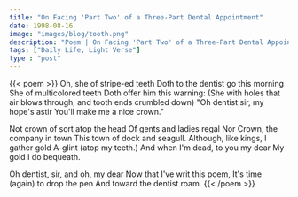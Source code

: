 ```yaml
---
title: "On Facing 'Part Two' of a Three-Part Dental Appointment"
date: 1998-08-16
image: "images/blog/tooth.png"
description: "Poem | On Facing 'Part Two' of a Three-Part Dental Appointment"
tags: ["Daily Life, Light Verse"]
type : "post"
---
```


{{< poem >}}
Oh, she of stripe-ed teeth
Doth to the dentist go this morning
She of multicolored teeth
Doth offer him this warning:
(She with holes that air blows through,
and tooth ends crumbled down)
"Oh dentist sir, my hope's astir
You'll make me a nice crown."

Not crown of sort atop the head
Of gents and ladies regal
Nor Crown, the company in town
This town of dock and seagull.
Although, like kings, I gather gold
A-glint (atop my teeth.)
And when I'm dead, to you my dear
My gold I do bequeath.

Oh dentist, sir, and oh, my dear
Now that I've writ this poem,
It's time (again) to drop the pen
And toward the dentist roam.
{{< /poem >}}

